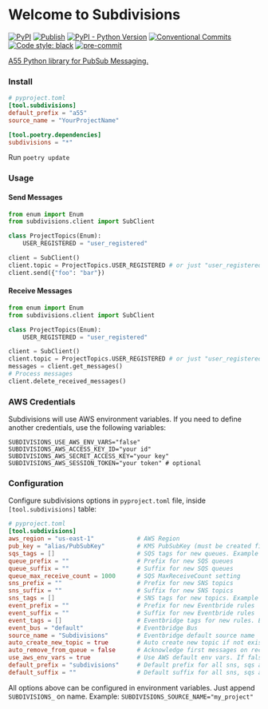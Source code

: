 # Welcome to Subdivisions

[![PyPI](https://img.shields.io/pypi/v/subdivisions)](https://pypi.org/project/subdivisions/)
[![Publish](https://github.com/access55/subdivisions/workflows/publish/badge.svg)](https://github.com/access55/subdivisions/actions)
[![PyPI - Python Version](https://img.shields.io/pypi/pyversions/subdivisions)](https://www.python.org)
[![Conventional Commits](https://img.shields.io/badge/Conventional%20Commits-1.0.0-yellow.svg)](https://conventionalcommits.org)
[![Code style: black](https://img.shields.io/badge/code%20style-black-000000.svg)](https://github.com/psf/black)
[![pre-commit](https://img.shields.io/badge/pre--commit-enabled-brightgreen?logo=pre-commit&logoColor=white)](https://github.com/pre-commit/pre-commit)

[A55 Python library for PubSub Messaging.](https://www.youtube.com/watch?v=EYYdQB0mkEU)

### Install

```toml
# pyproject.toml
[tool.subdivisions]
default_prefix = "a55"
source_name = "YourProjectName"

[tool.poetry.dependencies]
subdivisions = "*"
```
Run `poetry update`

### Usage
#### Send Messages
```python
from enum import Enum
from subdivisions.client import SubClient

class ProjectTopics(Enum):
    USER_REGISTERED = "user_registered"

client = SubClient()
client.topic = ProjectTopics.USER_REGISTERED # or just "user_registered"
client.send({"foo": "bar"})
```

#### Receive Messages
```python
from enum import Enum
from subdivisions.client import SubClient

class ProjectTopics(Enum):
    USER_REGISTERED = "user_registered"

client = SubClient()
client.topic = ProjectTopics.USER_REGISTERED # or just "user_registered"
messages = client.get_messages()
# Process messages
client.delete_received_messages()
```

### AWS Credentials

Subdivisions will use AWS environment variables. If you need to define another credentials, use the following variables:

```env
SUBDIVISIONS_USE_AWS_ENV_VARS="false"
SUBDIVISIONS_AWS_ACCESS_KEY_ID="your id"
SUBDIVISIONS_AWS_SECRET_ACCESS_KEY="your key"
SUBDIVISIONS_AWS_SESSION_TOKEN="your token" # optional
```

### Configuration

Configure subdivisions options in `pyproject.toml` file, inside `[tool.subdivisions]` table:

```toml
# pyproject.toml
[tool.subdivisions]
aws_region = "us-east-1"            # AWS Region
pub_key = "alias/PubSubKey"         # KMS PubSubKey (must be created first)
sqs_tags = []                       # SQS tags for new queues. Example [{"foo": "bar"}]
queue_prefix = ""                   # Prefix for new SQS queues
queue_suffix = ""                   # Suffix for new SQS queues
queue_max_receive_count = 1000      # SQS MaxReceiveCount setting
sns_prefix = ""                     # Prefix for new SNS topics
sns_suffix = ""                     # Suffix for new SNS topics
sns_tags = []                       # SNS tags for new topics. Example [{"foo": "bar"}]
event_prefix = ""                   # Prefix for new Eventbride rules
event_suffix = ""                   # Suffix for new Eventbride rules
event_tags = []                     # Eventbridge tags for new rules. Example [{"foo": "bar"}]
event_bus = "default"               # Eventbridge Bus
source_name = "Subdivisions"        # Eventbridge default source name
auto_create_new_topic = true        # Auto create new topic if not exists in Eventbridge
auto_remove_from_queue = false      # Acknowledge first messages on receive
use_aws_env_vars = true             # Use AWS default env vars. If false append "SUBDIVISION_" on env vars. Example: "SUBDIVISION_AWS_ACCESS_KEY_ID"
default_prefix = "subdivisions"     # Default prefix for all sns, sqs and rule created
default_suffix = ""                 # Default suffix for all sns, sqs and rule created
```

All options above can be configured in environment variables. Just append `SUBDIVISIONS_` on name. Example: `SUBDIVISIONS_SOURCE_NAME="my_project"`
